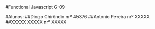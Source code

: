 #Functional Javascript G-09

#Alunos:
##Diogo Chirôndio nrº 45376
##António Pereira  nrº XXXXX
##XXXXX XXXXX nrº XXXXX
